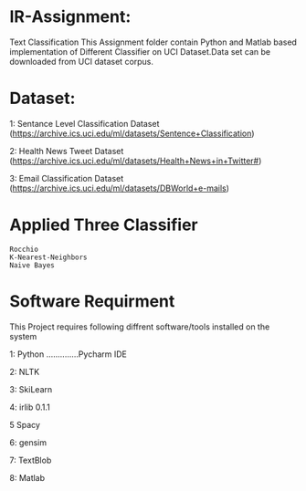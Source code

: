 # IR-Assignment:
Text Classification
This Assignment folder contain Python and Matlab based implementation of Different Classifier on UCI Dataset.Data set can be downloaded from UCI dataset corpus.

# Dataset: 
  1: Sentance Level Classification Dataset
     (https://archive.ics.uci.edu/ml/datasets/Sentence+Classification)
		 
  2: Health News Tweet Dataset
     (https://archive.ics.uci.edu/ml/datasets/Health+News+in+Twitter#)
		 
  3: Email Classification Dataset
     (https://archive.ics.uci.edu/ml/datasets/DBWorld+e-mails)

# Applied Three Classifier   
    Rocchio 
    K-Nearest-Neighbors
    Naive Bayes 
    
# Software Requirment

This Project requires following diffrent software/tools installed on the system

   1: Python ..............Pycharm IDE
	 
   2: NLTK
	 
   3: SkiLearn
	 
   4: irlib 0.1.1
	 
   5  Spacy
	 
   6: gensim
	 
   7: TextBlob
	 
   8: Matlab
